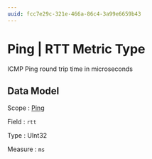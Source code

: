 ```yaml
---
uuid: fcc7e29c-321e-466a-86c4-3a99e6659b43
---
```

# Ping | RTT Metric Type

ICMP Ping round trip time in microseconds

## Data Model

Scope
: [Ping](../metric-scopes-reference/ping.md)

Field
: `rtt`

Type
: UInt32

Measure
: `ms`
